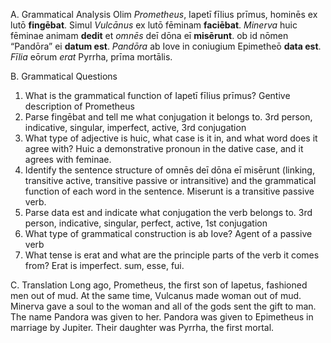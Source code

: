 A. Grammatical Analysis
Olim *Prometheus*, Iapetī fīlius prīmus, hominēs ex lutō **fingēbat**. Simul *Vulcānus* ex lutō fēminam **faciēbat**.
*Minerva* huic fēminae animam **dedit** et *omnēs* deī dōna eī **misērunt**. ob id nōmen “Pandōra” ei **datum est**. 
*Pandōra* ab Iove in coniugium Epimetheō **data est**. *Fīlia* eōrum *erat* Pyrrha, prīma mortālis.

B. Grammatical Questions
1. What is the grammatical function of Iapetī fīlius prīmus?
    Gentive description of Prometheus
2. Parse fingēbat and tell me what conjugation it belongs to. 
    3rd person, indicative, singular, imperfect, active, 3rd conjugation
3. What type of adjective is huic, what case is it in, and what word does it agree with?
    Huic a demonstrative pronoun in the dative case, and it agrees with feminae.
4. Identify the sentence structure of omnēs deī dōna eī misērunt (linking, transitive active, transitive passive or intransitive) 
    and the grammatical function of each word in the sentence.
      Miserunt is a transitive passive verb. 
5. Parse data est and indicate what conjugation the verb belongs to.
    3rd person, indicative, singular, perfect, active, 1st conjugation
6. What type of grammatical construction is ab Iove?
    Agent of a passive verb
7. What tense is erat and what are the principle parts of the verb it comes from?
    Erat is imperfect. sum, esse, fui.

C. Translation
Long ago, Prometheus, the first son of Iapetus, fashioned men out of mud. At the same time, Vulcanus made woman out of mud.
Minerva gave a soul to the woman and all of the gods sent the gift to man. The name Pandora was given to her.
Pandora was given to Epimetheus in marriage by Jupiter. Their daughter was Pyrrha, the first mortal.
